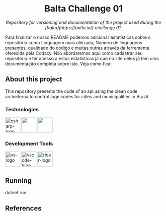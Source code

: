 <h1 align="center">Balta Challenge 01</h1>
<p align="center"><i>Repository for versioning and documentation of the project used during the [balta](https://balta.io/) challenge 01.</i></p>


Para finalizar o nosso README podemos adicionar estatísticas sobre o repositório como Linguagem mais utilizada, Número de linguagens presentes, qualidade do código e muitas outras através da ferramenta oferecida pela Codacy. Não abordaremos aqui como cadastrar seu repositório e ter acesso a estas estatísticas já que no site deles já tem uma documentação completa sobre isto. Veja como fica:


##  About this project

This repository presents the code of an api using the clean code archeiterua to control ibge codes for cities and municipalities in Brazil

### Technologies
<p display="inline-block">
  <img width="48" src="https://www.freeiconspng.com/uploads/c-logo-icon-18.png" alt="csharp-logo"/>  
  <img width="48" src="https://cdn.jsdelivr.net/gh/devicons/devicon/icons/microsoftsqlserver/microsoftsqlserver-plain-wordmark.svg" />
  <img width="48" src="https://cdn.jsdelivr.net/gh/devicons/devicon/icons/docker/docker-original-wordmark.svg" />
</p>
                                                                                                  
### Development Tools

<p display="inline-block">
  <img width="48" src="https://static.wikia.nocookie.net/logopedia/images/e/ec/Microsoft_Visual_Studio_2022.svg" alt="vs-logo"/>
  <img width="48" src="https://upload.wikimedia.org/wikipedia/commons/thumb/9/9a/Visual_Studio_Code_1.35_icon.svg/2048px-Visual_Studio_Code_1.35_icon.svg.png" alt="vscode-logo"/>
  <img width="48" src="https://resources.jetbrains.com/storage/products/rider/img/meta/rider_logo_300x300.png" alt="rider-logo"/>
</p>

## Running
dotnet run

## References

